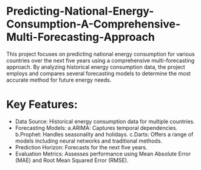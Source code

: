 # Predicting-National-Energy-Consumption-A-Comprehensive-Multi-Forecasting-Approach
This project focuses on predicting national energy consumption for various countries over the next five years using a comprehensive multi-forecasting approach. By analyzing historical energy consumption data, the project employs and compares several forecasting models to determine the most accurate method for future energy needs.
# Key Features:
- Data Source: Historical energy consumption data for multiple countries.
- Forecasting Models:
    a.ARIMA: Captures temporal dependencies.
    b.Prophet: Handles seasonality and holidays.
    c.Darts: Offers a range of models including neural networks and traditional methods.
- Prediction Horizon: Forecasts for the next five years.
- Evaluation Metrics: Assesses performance using Mean Absolute Error (MAE) and Root Mean Squared Error (RMSE).
